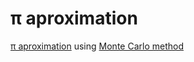 # π aproximation
[π aproximation](https://en.wikipedia.org/wiki/Approximations_of_%CF%80) using [Monte Carlo method](https://en.wikipedia.org/wiki/Monte_Carlo_method)
